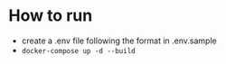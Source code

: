 # How to run

- create a .env file following the format in .env.sample
- `docker-compose up -d --build`

